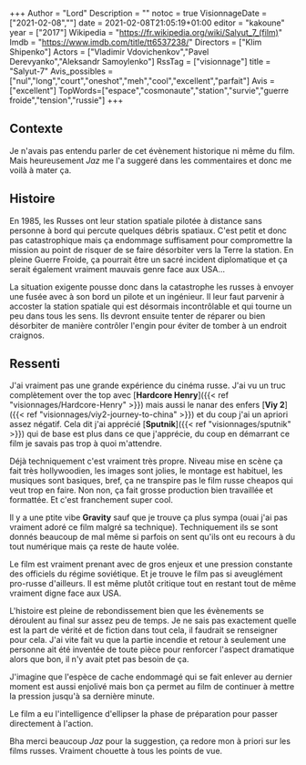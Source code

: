 +++
Author = "Lord"
Description = ""
notoc = true
VisionnageDate = ["2021-02-08",""]
date = 2021-02-08T21:05:19+01:00
editor = "kakoune"
year = ["2017"]
Wikipedia = "https://fr.wikipedia.org/wiki/Salyut_7_(film)"
Imdb = "https://www.imdb.com/title/tt6537238/"
Directors = ["Klim Shipenko"]
Actors = ["Vladimir Vdovichenkov","Pavel Derevyanko","Aleksandr Samoylenko"]
RssTag = ["visionnage"]
title = "Salyut-7"
Avis_possibles = ["nul","long","court","oneshot","meh","cool","excellent","parfait"]
Avis = ["excellent"] 
TopWords=["espace","cosmonaute","station","survie","guerre froide","tension","russie"]
+++
## Contexte
Je n'avais pas entendu parler de cet évènement historique ni même du film.
Mais heureusement *Jaz* me l'a suggeré dans les commentaires et donc me voilà à mater ça.

## Histoire
En 1985, les Russes ont leur station spatiale pilotée à distance sans personne à bord qui percute quelques débris spatiaux.
C'est petit et donc pas catastrophique mais ça endommage suffisament pour compromettre la mission au point de risquer de se faire désorbiter vers la Terre la station.
En pleine Guerre Froide, ça pourrait être un sacré incident diplomatique et ça serait également vraiment mauvais genre face aux USA…

La situation exigente pousse donc dans la catastrophe les russes à envoyer une fusée avec à son bord un pilote et un ingénieur.
Il leur faut parvenir à accoster la station spatiale qui est désormais incontrôlable et qui tourne un peu dans tous les sens.
Ils devront ensuite tenter de réparer ou bien désorbiter de manière contrôler l'engin pour éviter de tomber à un endroit craignos.

## Ressenti
J'ai vraiment pas une grande expérience du cinéma russe.
J'ai vu un truc complètement over the top avec [**Hardcore Henry**]({{< ref "visionnages/Hardcore-Henry" >}}) mais aussi le nanar des enfers [**Viy 2**]({{< ref "visionnages/viy2-journey-to-china" >}}) et du coup j'ai un apriori assez négatif.
Cela dit j'ai apprécié [**Sputnik**]({{< ref "visionnages/sputnik" >}}) qui de base est plus dans ce que j'apprécie, du coup en démarrant ce film je savais pas trop à quoi m'attendre.

Déjà techniquement c'est vraiment très propre.
Niveau mise en scène ça fait très hollywoodien, les images sont jolies, le montage est habituel, les musiques sont basiques, bref, ça ne transpire pas le film russe cheapos qui veut trop en faire.
Non non, ça fait grosse production bien travaillée et formattée.
Et c'est franchement super cool.

Il y a une ptite vibe **Gravity** sauf que je trouve ça plus sympa (ouai j'ai pas vraiment adoré ce film malgré sa technique).
Techniquement ils se sont donnés beaucoup de mal même si parfois on sent qu'ils ont eu recours à du tout numérique mais ça reste de haute volée.

Le film est vraiment prenant avec de gros enjeux et une pression constante des officiels du régime soviétique.
Et je trouve le film pas si aveuglément pro-russe d'ailleurs.
Il est même plutôt critique tout en restant tout de même vraiment digne face aux USA.

L'histoire est pleine de rebondissement bien que les évènements se déroulent au final sur assez peu de temps.
Je ne sais pas exactement quelle est la part de vérité et de fiction dans tout cela, il faudrait se renseigner pour cela.
J'ai vite fait vu que la partie incendie et retour à seulement une personne ait été inventée de toute pièce pour renforcer l'aspect dramatique alors que bon, il n'y avait ptet pas besoin de ça.

J'imagine que l'espèce de cache endommagé qui se fait enlever au dernier moment est aussi enjolivé mais bon ça permet au film de continuer à mettre la pression jusqu'à sa dernière minute.

Le film a eu l'intelligence d'ellipser la phase de préparation pour passer directement à l'action.

Bha merci beaucoup *Jaz* pour la suggestion, ça redore mon à priori sur les films russes.
Vraiment chouette à tous les points de vue.
